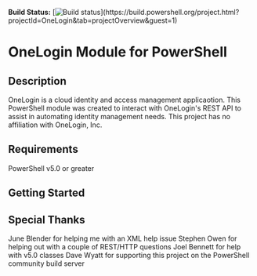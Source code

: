 __Build Status:__ [![Build status](https://build.powershell.org/guestAuth/app/rest/builds/buildType:(id:OneLogin_PublishStatusToGitHub)/statusIcon)](https://build.powershell.org/project.html?projectId=OneLogin&tab=projectOverview&guest=1)

# OneLogin Module for PowerShell

## Description
OneLogin is a cloud identity and access management applicaotion. This PowerShell module was created to interact with OneLogin's REST API to assist in automating identity management needs. This project has no affiliation with OneLogin, Inc.

## Requirements
PowerShell v5.0 or greater

## Getting Started


## Special Thanks
June Blender for helping me with an XML help issue
Stephen Owen for helping out with a couple of REST/HTTP questions
Joel Bennett for help with v5.0 classes
Dave Wyatt for supporting this project on the PowerShell community build server
